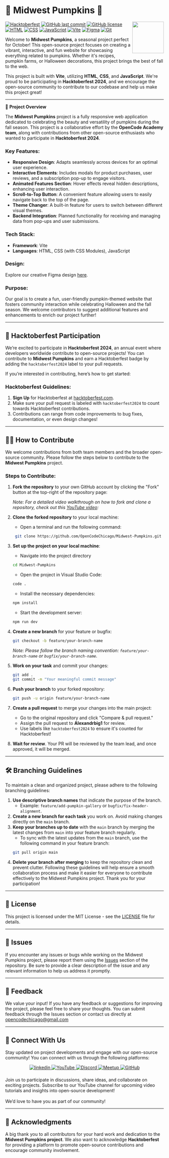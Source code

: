 # 🎃 Midwest Pumpkins 🎃

<img align="right" src="https://media.giphy.com/media/du3J3cXyzhj75IOgvA/giphy.gif" width="100"/>

[![Hacktoberfest](https://img.shields.io/badge/Hacktoberfest-2024-orange.svg)](https://hacktoberfest.digitalocean.com/)
[![GitHub last commit](https://img.shields.io/github/last-commit/OpenCodeChicago/Midwest-Pumpkins)](https://github.com/OpenCodeChicago/Midwest-Pumpkins/commits/main)
[![GitHub license](https://img.shields.io/github/license/OpenCodeChicago/Midwest-Pumpkins)](https://github.com/OpenCodeChicago/Midwest-Pumpkins/blob/main/LICENSE)
[![HTML](https://img.shields.io/badge/HTML-5.0-E34F26.svg)](https://developer.mozilla.org/en-US/docs/Web/HTML)
[![CSS](https://img.shields.io/badge/CSS-3.0-1572B6.svg)](https://developer.mozilla.org/en-US/docs/Web/CSS)
[![JavaScript](https://img.shields.io/badge/JavaScript-Latest-EAD319.svg)](https://developer.mozilla.org/en-US/docs/Web/JavaScript)
[![Vite](https://img.shields.io/badge/Vite-5.0.8-6868F2)](https://vitejs.dev/)
[![Figma](https://img.shields.io/badge/Figma-2022.2-FF7262.svg)](https://www.figma.com/)
[![Git](https://img.shields.io/badge/Git-2.35.1-F05032.svg)](https://git-scm.com/)

Welcome to **Midwest Pumpkins**, a seasonal project perfect for October! This open-source project focuses on creating a vibrant, interactive, and fun website for showcasing everything related to pumpkins. Whether it's recipes, pumpkin farms, or Halloween decorations, this project brings the best of fall to the web.

This project is built with **Vite**, utilizing **HTML**, **CSS**, and **JavaScript**. We're proud to be participating in **Hacktoberfest 2024**, and we encourage the open-source community to contribute to our codebase and help us make this project great!

---

🌾 **Project Overview**

The **Midwest Pumpkins** project is a fully responsive web application dedicated to celebrating the beauty and versatility of pumpkins during the fall season. This project is a collaborative effort by the **OpenCode Academy team**, along with contributions from other open-source enthusiasts who wanted to participate in **Hacktoberfest 2024**.

### Key Features:

- **Responsive Design**: Adapts seamlessly across devices for an optimal user experience.
- **Interactive Elements**: Includes modals for product purchases, user reviews, and a subscription pop-up to engage visitors.
- **Animated Features Section**: Hover effects reveal hidden descriptions, enhancing user interaction.
- **Scroll-to-Top Button**: A convenient feature allowing users to easily navigate back to the top of the page.
- **Theme Changer**: A built-in feature for users to switch between different visual themes.
- **Backend Integration**: Planned functionality for receiving and managing data from pop-ups and user submissions.

### Tech Stack:

- **Framework**: Vite
- **Languages**: HTML, CSS (with CSS Modules), JavaScript

### Design:

Explore our creative Figma design [here](https://www.figma.com/design/6keWgZp7kRbn3CLMt3rWqp/Midwest-Pumpkins?node-id=0-1&t=aWiNYQLtVJyRpLbG-1).

### Purpose:

Our goal is to create a fun, user-friendly pumpkin-themed website that fosters community interaction while celebrating Halloween and the fall season. We welcome contributors to suggest additional features and enhancements to enrich our project further!

---

## 🎃 Hacktoberfest Participation

We’re excited to participate in **Hacktoberfest 2024**, an annual event where developers worldwide contribute to open-source projects! You can contribute to **Midwest Pumpkins** and earn a Hacktoberfest badge by adding the `hacktoberfest2024` label to your pull requests.

If you’re interested in contributing, here’s how to get started:

### Hacktoberfest Guidelines:

1. **Sign Up** for Hacktoberfest at [hacktoberfest.com](https://hacktoberfest.com/).
2. Make sure your pull request is labeled with `hacktoberfest2024` to count towards Hacktoberfest contributions.
3. Contributions can range from code improvements to bug fixes, documentation, or even design changes!

---

## 👩‍💻 How to Contribute

We welcome contributions from both team members and the broader open-source community. Please follow the steps below to contribute to the **Midwest Pumpkins** project.

### Steps to Contribute:

1. **Fork the repository** to your own GitHub account by clicking the "Fork" button at the top-right of the repository page:

   _Note: For a detailed video walkthrough on how to fork and clone a repository, check out this [YouTube video](https://www.youtube.com/watch?v=UwgNvAiTrhc&t=12s):_

2. **Clone the forked repository** to your local machine:

   - Open a terminal and run the following command:

   ```bash
    git clone https://github.com/OpenCodeChicago/Midwest-Pumpkins.git
   ```

3. **Set up the project on your local machine**:
   - Navigate into the project directory
   ```bash
   cd Midwest-Pumpkins
   ```
   - Open the project in Visual Studio Code:
   ```bash
   code .
   ```
   - Install the necessary dependencies:
   ```bash
   npm install
   ```
   - Start the development server:
   ```bash
   npm run dev
   ```
4. **Create a new branch** for your feature or bugfix:

   ```bash
   git checkout -b feature/your-branch-name
   ```

   _Note: Please follow the branch naming convention: `feature/your-branch-name` or `bugfix/your-branch-name`._

5. **Work on your task** and commit your changes:

   ```bash
   git add .
   git commit -m "Your meaningful commit message"
   ```

6. **Push your branch** to your forked repository:

   ```bash
   git push -u origin feature/your-branch-name
   ```

7. **Create a pull request** to merge your changes into the main project:
   - Go to the original repository and click "Compare & pull request."
   - Assign the pull request to **Alexandrbig1** for review.
   - Use labels like `hacktoberfest2024` to ensure it's counted for Hacktoberfest!
8. **Wait for review**. Your PR will be reviewed by the team lead, and once approved, it will be merged.

---

## 🛠 Branching Guidelines

To maintain a clean and organized project, please adhere to the following branching guidelines:

1. **Use descriptive branch names** that indicate the purpose of the branch.
   - Example: `feature/add-pumpkin-gallery` or `bugfix/fix-header-alignment`.
2. **Create a new branch for each task** you work on. Avoid making changes directly on the `main` branch.
3. **Keep your branches up to date** with the `main` branch by merging the latest changes from `main` into your feature branch regularly.
   - To sync with the latest updates from the `main` branch, use the following command in your feature branch:
   ```bash
   git pull origin main
   ```
4. **Delete your branch after merging** to keep the repository clean and prevent clutter.
   Following these guidelines will help ensure a smooth collaboration process and make it easier for everyone to contribute effectively to the Midwest Pumpkins project. Thank you for your participation!

---

## 📝 License

This project is licensed under the MIT License - see the [LICENSE](LICENSE) file for details.

---

## 🐞 Issues

If you encounter any issues or bugs while working on the Midwest Pumpkins project, please report them using the [Issues](https://github.com/OpenCodeChicago/Midwest-Pumpkins/issues) section of the repository. Be sure to provide a clear description of the issue and any relevant information to help us address it promptly.

---

## 💬 Feedback

We value your input! If you have any feedback or suggestions for improving the project, please feel free to share your thoughts. You can submit feedback through the Issues section or contact us directly at opencodechicago@gmail.com

---

## 🤝 Connect With Us

Stay updated on project developments and engage with our open-source community! You can connect with us through the following platforms:

<div align="center">
<a href="https://www.linkedin.com/company/open-code-chicago" target="_blank">
<img src=https://img.shields.io/badge/linkedin-%231E77B5.svg?&style=for-the-badge&logo=linkedin&logoColor=white alt=linkedin style="margin-bottom: 5px;" />
</a>
<a href="https://www.youtube.com/@AlexSmaginDev" target="_blank">
<img src="https://img.shields.io/badge/youtube-%23FF0000.svg?&style=for-the-badge&logo=youtube&logoColor=white" alt="YouTube" style="margin-bottom: 5px;" />
</a>
<a href="https://discord.gg/t6MGsCqdFX" target="_blank">
    <img src="https://img.shields.io/badge/discord-%237289DA.svg?&style=for-the-badge&logo=discord&logoColor=white" alt="Discord" style="margin-bottom: 5px;" />
</a>
<a href="https://www.meetup.com/open-code-chicago" target="_blank">
    <img src="https://img.shields.io/badge/Meetup-%23ED1C40.svg?&style=for-the-badge&logo=meetup&logoColor=white" alt="Meetup" style="margin-bottom: 5px;" />
</a>
<a href="https://github.com/Alexandrbig1" target="_blank">
    <img src="https://img.shields.io/badge/GitHub-%2312100E.svg?&style=for-the-badge&logo=github&logoColor=white" alt="GitHub" style="margin-bottom: 5px;" />
</a>
</div>
<br />
Join us to participate in discussions, share ideas, and collaborate on exciting projects. Subscribe to our YouTube channel for upcoming video tutorials and insights into open-source development!
<br />
<br />
We’d love to have you as part of our community!

---

## 🙏 Acknowledgments

A big thank you to all contributors for your hard work and dedication to the **Midwest Pumpkins project**. We also want to acknowledge **Hacktoberfest** for providing a platform to promote open-source contributions and encourage community involvement.
